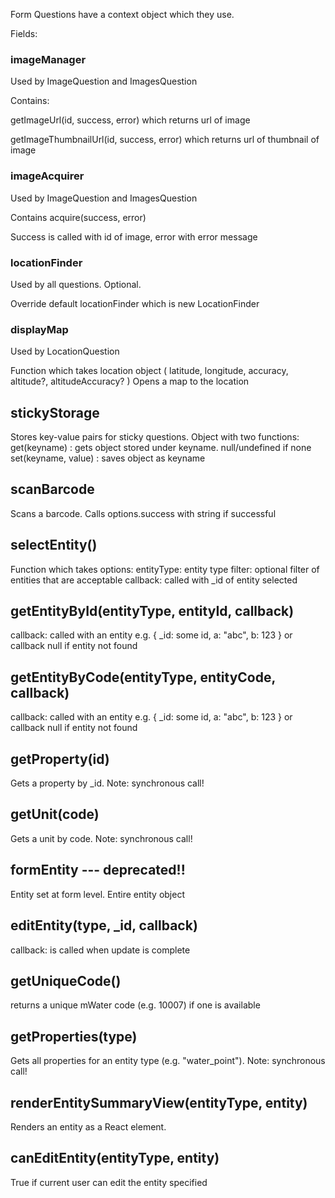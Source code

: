 Form Questions have a context object which they use.

Fields:

### imageManager

Used by ImageQuestion and ImagesQuestion

Contains:

getImageUrl(id, success, error) which returns url of image 

getImageThumbnailUrl(id, success, error) which returns url of thumbnail of image 

### imageAcquirer

Used by ImageQuestion and ImagesQuestion

Contains acquire(success, error)

Success is called with id of image, error with error message

### locationFinder

Used by all questions. Optional.

Override default locationFinder which is new LocationFinder

### displayMap

Used by LocationQuestion

Function which takes location object ( latitude, longitude, accuracy, altitude?, altitudeAccuracy? )
Opens a map to the location

## stickyStorage

Stores key-value pairs for sticky questions. Object with two functions:
get(keyname) : gets object stored under keyname. null/undefined if none
set(keyname, value) : saves object as keyname

## scanBarcode

Scans a barcode. Calls options.success with string if successful

## selectEntity(<options>)

Function which takes options:
entityType: entity type
filter: optional filter of entities that are acceptable
callback: called with _id of entity selected

## getEntityById(entityType, entityId, callback)

callback: called with an entity e.g. { _id: some id, a: "abc", b: 123 } or callback null if entity not found

## getEntityByCode(entityType, entityCode, callback)

callback: called with an entity e.g. { _id: some id, a: "abc", b: 123 } or callback null if entity not found

## getProperty(id)

Gets a property by _id. Note: synchronous call!

## getUnit(code)

Gets a unit by code. Note: synchronous call!

## formEntity --- deprecated!!

Entity set at form level. Entire entity object

## editEntity(type, _id, callback)

callback: is called when update is complete

## getUniqueCode()

returns a unique mWater code (e.g. 10007) if one is available

## getProperties(type)

Gets all properties for an entity type (e.g. "water_point"). Note: synchronous call!

## renderEntitySummaryView(entityType, entity)

Renders an entity as a React element.

## canEditEntity(entityType, entity)

True if current user can edit the entity specified